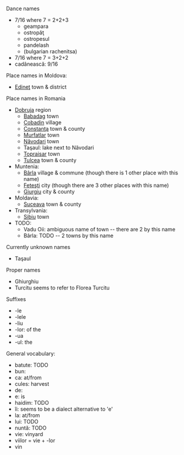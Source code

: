 Dance names
 - 7/16 where 7 = 2+2+3
   - geampara
   - ostropăţ
   - ostropesul
   - pandelash
   - (bulgarian rachenitsa)
 - 7/16 where 7 = 3+2+2
 - cadânească: 9/16

Place names in Moldova:
 - [Edineţ](https://en.wikipedia.org/wiki/Edineţ) town & district

Place names in Romania
 - [Dobruja](https://en.wikipedia.org/wiki/Dobruja) region
    - [Babadag](https://en.wikipedia.org/wiki/Babadag) town
    - [Cobadin](https://en.wikipedia.org/wiki/Cobadin) village
    - [Constanţa](https://en.wikipedia.org/wiki/Constanţa) town & county
    - [Murfatlar](https://en.wikipedia.org/wiki/Murfatlar) town
    - [Năvodari](https://en.wikipedia.org/wiki/Năvodari) town
    - Taşaul: lake next to Năvodari
    - [Topraisar](https://en.wikipedia.org/wiki/Topraisar) town
    - [Tulcea](https://en.wikipedia.org/wiki/Tulcea) town & county
 - Muntenia:
    - [Bârla](https://en.wikipedia.org/wiki/Bârla) village & commune (though there is 1 other place with this name)
    - [Feteşti](https://en.wikipedia.org/wiki/Feteşti) city (though there are 3 other places with this name)
    - [Giurgiu](https://en.wikipedia.org/wiki/Giurgiu) city & county
 - Moldavia:
    - [Suceava](https://en.wikipedia.org/wiki/Suceava) town & county
 - Transylvania:
    - [Sibiu](https://en.wikipedia.org/wiki/Suceava) town
 - TODO:
    - Vadu Oii: ambiguous name of town -- there are 2 by this name
    - Bârla: TODO -- 2 towns by this name

Currently unknown names
 - Taşaul

Proper names
 - Ghiurghiu
 - Turcitu seems to refer to Florea Turcitu

Suffixes
 - -le
 - -lele
 - -liu
 - -lor: of the
 - -ua
 - -ul: the


General vocabulary:
 - batute: TODO
 - bun:
 - ca: at/from
 - cules: harvest
 - de:
 - e: is
 - haidim: TODO
 - îi: seems to be a dialect alternative to 'e'
 - la: at/from
 - lui: TODO
 - nuntă: TODO
 - vie: vinyard
 - viilor = vie + -lor
 - vin

